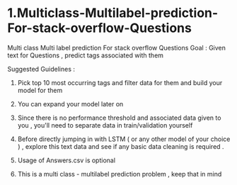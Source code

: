 # 1.Multiclass-Multilabel-prediction-For-stack-overflow-Questions
Multi class Multi label prediction For stack overflow Questions
Goal : Given text for Questions , predict tags associated with them 

Suggested Guidelines : 

1. Pick top 10 most occurring tags and filter data for them and build your model for them 

2. You can expand your model later on 

3. Since there is no performance threshold and associated data given to you , you'll need to separate data in train/validation yourself 

4. Before directly jumping in with LSTM ( or any other model of your choice ) , explore this text data and see if any basic data cleaning is required .

5. Usage of Answers.csv is optional 

6. This is a multi class - multilabel prediction problem , keep that in mind 
